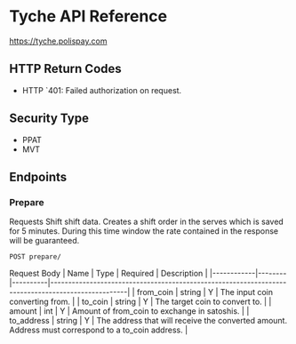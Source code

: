 # Tyche API Reference

https://tyche.polispay.com

## HTTP Return Codes
* HTTP `401: Failed authorization on request.

## Security Type
* PPAT
* MVT

## Endpoints

### Prepare
Requests Shift shift data. Creates a shift order in the serves which is saved for 5 minutes. During this time window the rate contained in the response will be guaranteed.

```
POST prepare/
```

Request Body
| Name       | Type   | Required | Description                                                                                       |
|------------|--------|----------|---------------------------------------------------------------------------------------------------|
| from_coin  | string | Y        | The input coin converting from.                                                                   |
| to_coin    | string | Y        | The target coin to convert to.                                                                    |
| amount     | int    | Y        | Amount of from_coin to exchange in satoshis.                                                      |
| to_address | string | Y        | The address that will receive the converted amount. Address must correspond to a to_coin address. |